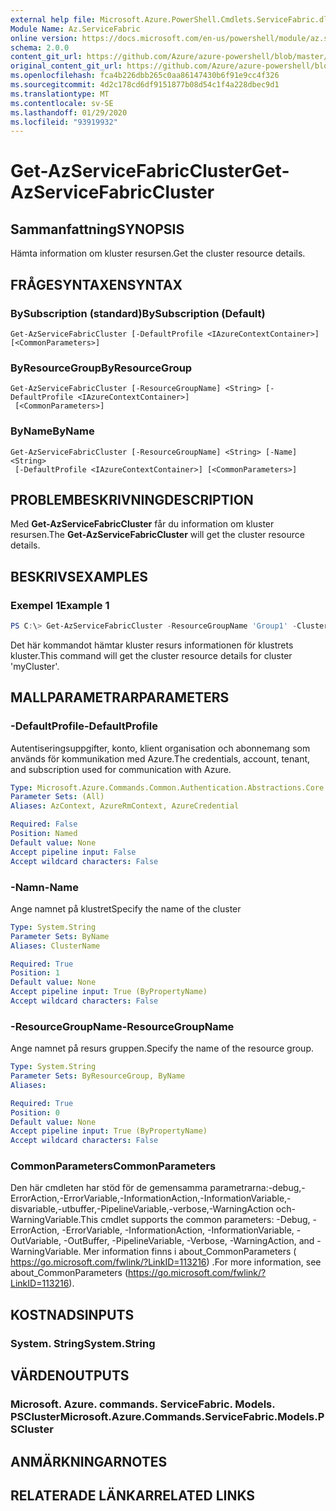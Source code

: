 ```yaml
---
external help file: Microsoft.Azure.PowerShell.Cmdlets.ServiceFabric.dll-Help.xml
Module Name: Az.ServiceFabric
online version: https://docs.microsoft.com/en-us/powershell/module/az.servicefabric/get-azservicefabriccluster
schema: 2.0.0
content_git_url: https://github.com/Azure/azure-powershell/blob/master/src/ServiceFabric/ServiceFabric/help/Get-AzServiceFabricCluster.md
original_content_git_url: https://github.com/Azure/azure-powershell/blob/master/src/ServiceFabric/ServiceFabric/help/Get-AzServiceFabricCluster.md
ms.openlocfilehash: fca4b226dbb265c0aa86147430b6f91e9cc4f326
ms.sourcegitcommit: 4d2c178cd6df9151877b08d54c1f4a228dbec9d1
ms.translationtype: MT
ms.contentlocale: sv-SE
ms.lasthandoff: 01/29/2020
ms.locfileid: "93919932"
---
```

# <span data-ttu-id="f466f-101">Get-AzServiceFabricCluster</span><span class="sxs-lookup"><span data-stu-id="f466f-101">Get-AzServiceFabricCluster</span></span>

## <span data-ttu-id="f466f-102">Sammanfattning</span><span class="sxs-lookup"><span data-stu-id="f466f-102">SYNOPSIS</span></span>
<span data-ttu-id="f466f-103">Hämta information om kluster resursen.</span><span class="sxs-lookup"><span data-stu-id="f466f-103">Get the cluster resource details.</span></span>

## <span data-ttu-id="f466f-104">FRÅGESYNTAXEN</span><span class="sxs-lookup"><span data-stu-id="f466f-104">SYNTAX</span></span>

### <span data-ttu-id="f466f-105">BySubscription (standard)</span><span class="sxs-lookup"><span data-stu-id="f466f-105">BySubscription (Default)</span></span>
```
Get-AzServiceFabricCluster [-DefaultProfile <IAzureContextContainer>] [<CommonParameters>]
```

### <span data-ttu-id="f466f-106">ByResourceGroup</span><span class="sxs-lookup"><span data-stu-id="f466f-106">ByResourceGroup</span></span>
```
Get-AzServiceFabricCluster [-ResourceGroupName] <String> [-DefaultProfile <IAzureContextContainer>]
 [<CommonParameters>]
```

### <span data-ttu-id="f466f-107">ByName</span><span class="sxs-lookup"><span data-stu-id="f466f-107">ByName</span></span>
```
Get-AzServiceFabricCluster [-ResourceGroupName] <String> [-Name] <String>
 [-DefaultProfile <IAzureContextContainer>] [<CommonParameters>]
```

## <span data-ttu-id="f466f-108">PROBLEMBESKRIVNING</span><span class="sxs-lookup"><span data-stu-id="f466f-108">DESCRIPTION</span></span>
<span data-ttu-id="f466f-109">Med **Get-AzServiceFabricCluster** får du information om kluster resursen.</span><span class="sxs-lookup"><span data-stu-id="f466f-109">The **Get-AzServiceFabricCluster** will get the cluster resource details.</span></span>

## <span data-ttu-id="f466f-110">BESKRIVS</span><span class="sxs-lookup"><span data-stu-id="f466f-110">EXAMPLES</span></span>

### <span data-ttu-id="f466f-111">Exempel 1</span><span class="sxs-lookup"><span data-stu-id="f466f-111">Example 1</span></span>
```powershell
PS C:\> Get-AzServiceFabricCluster -ResourceGroupName 'Group1' -ClusterName 'Contoso01SFCluster'
```

<span data-ttu-id="f466f-112">Det här kommandot hämtar kluster resurs informationen för klustrets kluster.</span><span class="sxs-lookup"><span data-stu-id="f466f-112">This command will get the cluster resource details for cluster 'myCluster'.</span></span>

## <span data-ttu-id="f466f-113">MALLPARAMETRAR</span><span class="sxs-lookup"><span data-stu-id="f466f-113">PARAMETERS</span></span>

### <span data-ttu-id="f466f-114">-DefaultProfile</span><span class="sxs-lookup"><span data-stu-id="f466f-114">-DefaultProfile</span></span>
<span data-ttu-id="f466f-115">Autentiseringsuppgifter, konto, klient organisation och abonnemang som används för kommunikation med Azure.</span><span class="sxs-lookup"><span data-stu-id="f466f-115">The credentials, account, tenant, and subscription used for communication with Azure.</span></span>

```yaml
Type: Microsoft.Azure.Commands.Common.Authentication.Abstractions.Core.IAzureContextContainer
Parameter Sets: (All)
Aliases: AzContext, AzureRmContext, AzureCredential

Required: False
Position: Named
Default value: None
Accept pipeline input: False
Accept wildcard characters: False
```

### <span data-ttu-id="f466f-116">-Namn</span><span class="sxs-lookup"><span data-stu-id="f466f-116">-Name</span></span>
<span data-ttu-id="f466f-117">Ange namnet på klustret</span><span class="sxs-lookup"><span data-stu-id="f466f-117">Specify the name of the cluster</span></span>

```yaml
Type: System.String
Parameter Sets: ByName
Aliases: ClusterName

Required: True
Position: 1
Default value: None
Accept pipeline input: True (ByPropertyName)
Accept wildcard characters: False
```

### <span data-ttu-id="f466f-118">-ResourceGroupName</span><span class="sxs-lookup"><span data-stu-id="f466f-118">-ResourceGroupName</span></span>
<span data-ttu-id="f466f-119">Ange namnet på resurs gruppen.</span><span class="sxs-lookup"><span data-stu-id="f466f-119">Specify the name of the resource group.</span></span>

```yaml
Type: System.String
Parameter Sets: ByResourceGroup, ByName
Aliases:

Required: True
Position: 0
Default value: None
Accept pipeline input: True (ByPropertyName)
Accept wildcard characters: False
```

### <span data-ttu-id="f466f-120">CommonParameters</span><span class="sxs-lookup"><span data-stu-id="f466f-120">CommonParameters</span></span>
<span data-ttu-id="f466f-121">Den här cmdleten har stöd för de gemensamma parametrarna:-debug,-ErrorAction,-ErrorVariable,-InformationAction,-InformationVariable,-disvariable,-utbuffer,-PipelineVariable,-verbose,-WarningAction och-WarningVariable.</span><span class="sxs-lookup"><span data-stu-id="f466f-121">This cmdlet supports the common parameters: -Debug, -ErrorAction, -ErrorVariable, -InformationAction, -InformationVariable, -OutVariable, -OutBuffer, -PipelineVariable, -Verbose, -WarningAction, and -WarningVariable.</span></span> <span data-ttu-id="f466f-122">Mer information finns i about_CommonParameters ( https://go.microsoft.com/fwlink/?LinkID=113216) .</span><span class="sxs-lookup"><span data-stu-id="f466f-122">For more information, see about_CommonParameters (https://go.microsoft.com/fwlink/?LinkID=113216).</span></span>

## <span data-ttu-id="f466f-123">KOSTNADS</span><span class="sxs-lookup"><span data-stu-id="f466f-123">INPUTS</span></span>

### <span data-ttu-id="f466f-124">System. String</span><span class="sxs-lookup"><span data-stu-id="f466f-124">System.String</span></span>

## <span data-ttu-id="f466f-125">VÄRDEN</span><span class="sxs-lookup"><span data-stu-id="f466f-125">OUTPUTS</span></span>

### <span data-ttu-id="f466f-126">Microsoft. Azure. commands. ServiceFabric. Models. PSCluster</span><span class="sxs-lookup"><span data-stu-id="f466f-126">Microsoft.Azure.Commands.ServiceFabric.Models.PSCluster</span></span>

## <span data-ttu-id="f466f-127">ANMÄRKNINGAR</span><span class="sxs-lookup"><span data-stu-id="f466f-127">NOTES</span></span>

## <span data-ttu-id="f466f-128">RELATERADE LÄNKAR</span><span class="sxs-lookup"><span data-stu-id="f466f-128">RELATED LINKS</span></span>

